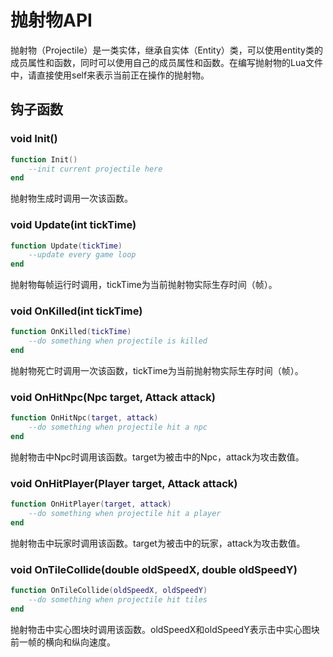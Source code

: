 # 抛射物API

抛射物（Projectile）是一类实体，继承自实体（Entity）类，可以使用entity类的成员属性和函数，同时可以使用自己的成员属性和函数。在编写抛射物的Lua文件中，请直接使用self来表示当前正在操作的抛射物。

## 钩子函数

### void Init\(\)

```lua
function Init()
    --init current projectile here
end
```

抛射物生成时调用一次该函数。

### void Update\(int tickTime\)

```lua
function Update(tickTime)
    --update every game loop
end
```

抛射物每帧运行时调用，tickTime为当前抛射物实际生存时间（帧）。

### void OnKilled\(int tickTime\)

```lua
function OnKilled(tickTime)
    --do something when projectile is killed
end
```

抛射物死亡时调用一次该函数，tickTime为当前抛射物实际生存时间（帧）。

### void OnHitNpc\(Npc target, Attack attack\)

```lua
function OnHitNpc(target, attack)
    --do something when projectile hit a npc
end
```

抛射物击中Npc时调用该函数。target为被击中的Npc，attack为攻击数值。

### void OnHitPlayer\(Player target, Attack attack\)

```lua
function OnHitPlayer(target, attack)
    --do something when projectile hit a player
end
```

抛射物击中玩家时调用该函数。target为被击中的玩家，attack为攻击数值。

### void OnTileCollide\(double oldSpeedX, double oldSpeedY\)

```lua
function OnTileCollide(oldSpeedX, oldSpeedY)
    --do something when projectile hit tiles
end
```

抛射物击中实心图块时调用该函数。oldSpeedX和oldSpeedY表示击中实心图块前一帧的横向和纵向速度。



